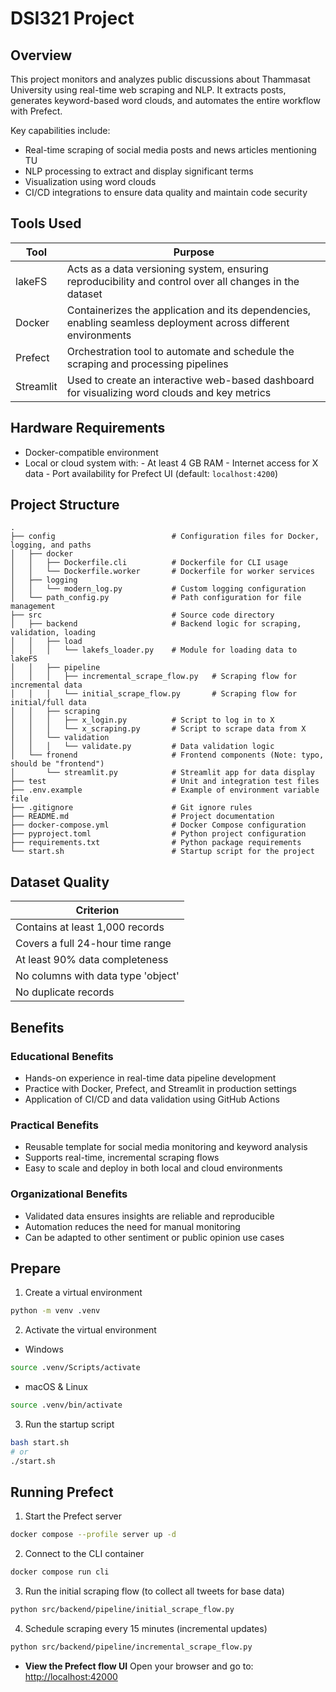 # DSI321 Project

## Overview

This project monitors and analyzes public discussions about Thammasat University using real-time web scraping and NLP. It extracts posts, generates keyword-based word clouds, and automates the entire workflow with Prefect.

Key capabilities include:

* Real-time scraping of social media posts and news articles mentioning TU
* NLP processing to extract and display significant terms
* Visualization using word clouds
* CI/CD integrations to ensure data quality and maintain code security

## Tools Used

| Tool          | Purpose                                                                                                        |
| ------------- | -------------------------------------------------------------------------------------------------------------- |
| lakeFS   | Acts as a data versioning system, ensuring reproducibility and control over all changes in the dataset         |
| Docker    | Containerizes the application and its dependencies, enabling seamless deployment across different environments |
| Prefect   | Orchestration tool to automate and schedule the scraping and processing pipelines                              |
| Streamlit | Used to create an interactive web-based dashboard for visualizing word clouds and key metrics                  |

## Hardware Requirements
* Docker-compatible environment
* Local or cloud system with:
        - At least 4 GB RAM
        - Internet access for X data
        - Port availability for Prefect UI (default: `localhost:4200`)

## Project Structure
```
.
├── config                          # Configuration files for Docker, logging, and paths
│   ├── docker                        
│   │   ├── Dockerfile.cli          # Dockerfile for CLI usage
│   │   └── Dockerfile.worker       # Dockerfile for worker services
│   ├── logging
│   │   └── modern_log.py           # Custom logging configuration
│   └── path_config.py              # Path configuration for file management
├── src                             # Source code directory
│   ├── backend                     # Backend logic for scraping, validation, loading
│   │   ├── load
│   │   │   └── lakefs_loader.py    # Module for loading data to lakeFS
│   │   ├── pipeline
│   │   │   ├── incremental_scrape_flow.py   # Scraping flow for incremental data
│   │   │   └── initial_scrape_flow.py       # Scraping flow for initial/full data
│   │   ├── scraping
│   │   │   ├── x_login.py          # Script to log in to X 
│   │   │   └── x_scraping.py       # Script to scrape data from X
│   │   └── validation
│   │   │   └── validate.py         # Data validation logic
│   └── fronend                     # Frontend components (Note: typo, should be "frontend")
│       └── streamlit.py            # Streamlit app for data display
├── test                            # Unit and integration test files
├── .env.example                    # Example of environment variable file
├── .gitignore                      # Git ignore rules
├── README.md                       # Project documentation
├── docker-compose.yml              # Docker Compose configuration
├── pyproject.toml                  # Python project configuration
├── requirements.txt                # Python package requirements
└── start.sh                        # Startup script for the project
```

## Dataset Quality

| Criterion                          |
| ---------------------------------- |
| Contains at least 1,000 records    |
| Covers a full 24-hour time range   |
| At least 90% data completeness     |
| No columns with data type 'object' |
| No duplicate records               |

## Benefits

### Educational Benefits

* Hands-on experience in real-time data pipeline development
* Practice with Docker, Prefect, and Streamlit in production settings
* Application of CI/CD and data validation using GitHub Actions

### Practical Benefits

* Reusable template for social media monitoring and keyword analysis
* Supports real-time, incremental scraping flows
* Easy to scale and deploy in both local and cloud environments

### Organizational Benefits

* Validated data ensures insights are reliable and reproducible
* Automation reduces the need for manual monitoring
* Can be adapted to other sentiment or public opinion use cases

## Prepare

1. Create a virtual environment

```bash
python -m venv .venv
```

2. Activate the virtual environment

* Windows

```bash
source .venv/Scripts/activate
```

* macOS & Linux

```bash
source .venv/bin/activate
```

3. Run the startup script

```bash
bash start.sh
# or
./start.sh
```

## Running Prefect

1. Start the Prefect server

```bash
docker compose --profile server up -d
```

2. Connect to the CLI container

```bash
docker compose run cli
```

3. Run the initial scraping flow (to collect all tweets for base data)

```bash
python src/backend/pipeline/initial_scrape_flow.py
```

4. Schedule scraping every 15 minutes (incremental updates)

```bash
python src/backend/pipeline/incremental_scrape_flow.py
```

* **View the Prefect flow UI**
  Open your browser and go to: [http://localhost:42000](http://localhost:42000)